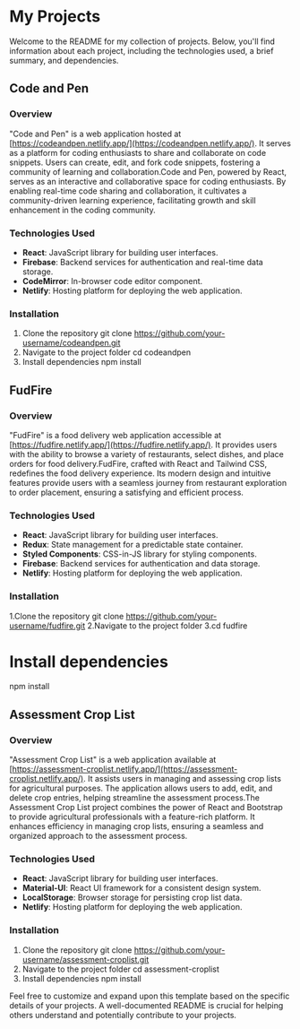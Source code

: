 # My Projects

Welcome to the README for my collection of projects. Below, you'll find information about each project, including the technologies used, a brief summary, and dependencies.

## Code and Pen

### Overview

"Code and Pen" is a web application hosted at [https://codeandpen.netlify.app/](https://codeandpen.netlify.app/). It serves as a platform for coding enthusiasts to share and collaborate on code snippets. Users can create, edit, and fork code snippets, fostering a community of learning and collaboration.Code and Pen, powered by React, serves as an interactive and collaborative space for coding enthusiasts. By enabling real-time code sharing and collaboration, it cultivates a community-driven learning experience, facilitating growth and skill enhancement in the coding community.

### Technologies Used

- **React**: JavaScript library for building user interfaces.
- **Firebase**: Backend services for authentication and real-time data storage.
- **CodeMirror**: In-browser code editor component.
- **Netlify**: Hosting platform for deploying the web application.


### Installation
1. Clone the repository
git clone https://github.com/your-username/codeandpen.git
2. Navigate to the project folder
cd codeandpen
3. Install dependencies
npm install




## FudFire

### Overview

"FudFire" is a food delivery web application accessible at [https://fudfire.netlify.app/](https://fudfire.netlify.app/). It provides users with the ability to browse a variety of restaurants, select dishes, and place orders for food delivery.FudFire, crafted with React and Tailwind CSS, redefines the food delivery experience. Its modern design and intuitive features provide users with a seamless journey from restaurant exploration to order placement, ensuring a satisfying and efficient process.

### Technologies Used

- **React**: JavaScript library for building user interfaces.
- **Redux**: State management for a predictable state container.
- **Styled Components**: CSS-in-JS library for styling components.
- **Firebase**: Backend services for authentication and data storage.
- **Netlify**: Hosting platform for deploying the web application.


### Installation
  1.Clone the repository
 git clone https://github.com/your-username/fudfire.git
 2.Navigate to the project folder
 3.cd fudfire

# Install dependencies
npm install




## Assessment Crop List

### Overview

"Assessment Crop List" is a web application available at [https://assessment-croplist.netlify.app/](https://assessment-croplist.netlify.app/). It assists users in managing and assessing crop lists for agricultural purposes. The application allows users to add, edit, and delete crop entries, helping streamline the assessment process.The Assessment Crop List project combines the power of React and Bootstrap to provide agricultural professionals with a feature-rich platform. It enhances efficiency in managing crop lists, ensuring a seamless and organized approach to the assessment process.

### Technologies Used

- **React**: JavaScript library for building user interfaces.
- **Material-UI**: React UI framework for a consistent design system.
- **LocalStorage**: Browser storage for persisting crop list data.
- **Netlify**: Hosting platform for deploying the web application.

### Installation

1. Clone the repository
git clone https://github.com/your-username/assessment-croplist.git
2. Navigate to the project folder
cd assessment-croplist
3. Install dependencies
npm install




Feel free to customize and expand upon this template based on the specific details of your projects. A well-documented README is crucial for helping others understand and potentially contribute to your projects.

